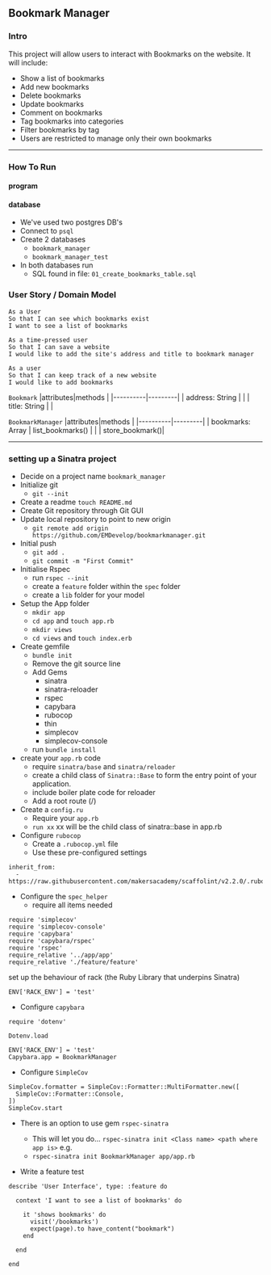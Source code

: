 ## Bookmark Manager

### Intro

This project will allow users to interact with Bookmarks on the website. It will include:

- Show a list of bookmarks
- Add new bookmarks
- Delete bookmarks
- Update bookmarks
- Comment on bookmarks
- Tag bookmarks into categories
- Filter bookmarks by tag
- Users are restricted to manage only their own bookmarks

---

### How To Run

#### program

#### database

- We've used two postgres DB's
- Connect to `psql`
- Create 2 databases
  - `bookmark_manager`
  - `bookmark_manager_test`
- In both databases run
  - SQL found in file: `01_create_bookmarks_table.sql`

### User Story / Domain Model

```
As a User
So that I can see which bookmarks exist
I want to see a list of bookmarks
```

```
As a time-pressed user
So that I can save a website
I would like to add the site's address and title to bookmark manager
```

```
As a user
So that I can keep track of a new website
I would like to add bookmarks
```

`Bookmark`
|attributes|methods |
|----------|---------|
| address: String | |
| title: String | |

`BookmarkManager`
|attributes|methods |
|----------|---------|
| bookmarks: Array | list_bookmarks() |
| | store_bookmark()|

---

### setting up a Sinatra project

- Decide on a project name `bookmark_manager`
- Initialize git
  - `git --init`
- Create a readme `touch README.md`
- Create Git repository through Git GUI
- Update local repository to point to new origin
  - `git remote add origin https://github.com/EMDevelop/bookmarkmanager.git`
- Initial push
  - `git add .`
  - `git commit -m "First Commit"`
- Initialise Rspec
  - run `rspec --init`
  - create a `feature` folder within the `spec` folder
  - create a `lib` folder for your model
- Setup the App folder
  - `mkdir app`
  - `cd app` and `touch app.rb`
  - `mkdir views`
  - `cd views` and `touch index.erb`
- Create gemfile
  - `bundle init`
  - Remove the git source line
  - Add Gems
    - sinatra
    - sinatra-reloader
    - rspec
    - capybara
    - rubocop
    - thin
    - simplecov
    - simplecov-console
  - run `bundle install`
- create your `app.rb` code
  - require `sinatra/base` and `sinatra/reloader`
  - create a child class of `Sinatra::Base` to form the entry point of your application.
  - include boiler plate code for reloader
  - Add a root route (/)
- Create a `config.ru`
  - Require your `app.rb`
  - `run xx` xx will be the child class of sinatra::base in app.rb
- Configure `rubocop`
  - Create a `.rubocop.yml` file
  - Use these pre-configured settings

```
inherit_from:
  - https://raw.githubusercontent.com/makersacademy/scaffolint/v2.2.0/.rubocop.yml
```

- Configure the `spec_helper`
  - require all items needed

```
require 'simplecov'
require 'simplecov-console'
require 'capybara'
require 'capybara/rspec'
require 'rspec'
require_relative '../app/app'
require_relative './feature/feature'

```

set up the behaviour of rack (the Ruby Library that underpins Sinatra)

```
ENV['RACK_ENV'] = 'test'
```

- Configure `capybara`

```
require 'dotenv'

Dotenv.load

ENV['RACK_ENV'] = 'test'
Capybara.app = BookmarkManager

```

- Configure `SimpleCov`

```
SimpleCov.formatter = SimpleCov::Formatter::MultiFormatter.new([
  SimpleCov::Formatter::Console,
])
SimpleCov.start
```

- There is an option to use gem `rspec-sinatra`

  - This will let you do... `rspec-sinatra init <Class name> <path where app is>` e.g.
  - `rspec-sinatra init BookmarkManager app/app.rb`

- Write a feature test

```
describe 'User Interface', type: :feature do

  context 'I want to see a list of bookmarks' do

    it 'shows bookmarks' do
      visit('/bookmarks')
      expect(page).to have_content("bookmark")
    end

  end

end
```
